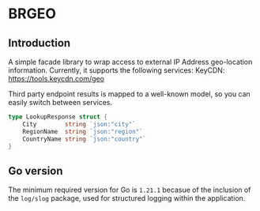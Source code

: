 # BRGEO

## Introduction

A simple facade library to wrap access to external IP Address geo-location information. Currently, it supports the following services:
KeyCDN: https://tools.keycdn.com/geo

Third party endpoint results is mapped to a well-known model, so you can easily switch between services.

```go
type LookupResponse struct {
	City        string `json:"city"`
	RegionName  string `json:"region"`
	CountryName string `json:"country"`
}
```

## Go version

The minimum required version for Go is `1.21.1` becasue of the inclusion of the `log/slog` package, used for structured logging within the application.

